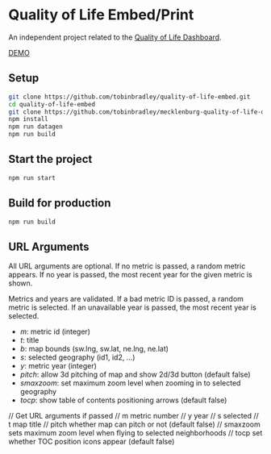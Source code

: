 # Quality of Life Embed/Print

An independent project related to the [Quality of Life Dashboard](https://github.com/tobinbradley/Mecklenburg-County-Quality-of-Life-Dashboard).

[DEMO](http://mcmap.org/qol-embed/)

## Setup

``` bash
git clone https://github.com/tobinbradley/quality-of-life-embed.git
cd quality-of-life-embed
git clone https://github.com/tobinbradley/mecklenburg-quality-of-life-data data
npm install
npm run datagen
npm run build
```

## Start the project

``` bash
npm run start
```

## Build for production

``` bash
npm run build
```

## URL Arguments

All URL arguments are optional. If no metric is passed, a random metric appears. If no year is passed, the most recent year for the given metric is shown. 

Metrics and years are validated. If a bad metric ID is passed, a random metric is selected. If an unavailable year is passed, the most recent year is selected.

*   *m*: metric id (integer)
*   *t*: title
*   *b*: map bounds (sw.lng, sw.lat, ne.lng, ne.lat)
*   *s*: selected geography (id1, id2, ...)
*   *y*: metric year (integer)
*   *pitch*: allow 3d pitching of map and show 2d/3d button (default false)
*   *smaxzoom*: set maximum zoom level when zooming in to selected geography
*   *tocp*: show table of contents positioning arrows (default false)


// Get URL arguments if passed
//     m   metric number
//     y   year
//     s   selected
//     t   map title
//     pitch    whether map can pitch or not (default false)
//     smaxzoom  sets maximum zoom level when flying to selected neighborhoods
//     tocp set whether TOC position icons appear (default false)
